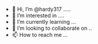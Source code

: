 - 👋 Hi, I’m @hardy317 .....
- 👀 I’m interested in ....
- 🌱 I’m currently learning ...
- 💞️ I’m looking to collaborate on ..
- 📫 How to reach me ...

<!---
hardy317/hardy317 is a ✨ special ✨ repository because its `README.md` (this file) appears on your GitHub profile.
You can click the Preview link to take a look at your changes.
--->
